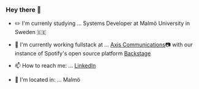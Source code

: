 ### Hey there 👋

- :pencil2: I'm currenly studying ...  Systems Developer at Malmö University in Sweden :sweden:
- :tada: I'm currently working fullstack at ... [Axis Communications](https://www.axis.com/):camera: with our instance of Spotify's open source platform [Backstage](https://github.com/backstage/backstage) 

- 📫 How to reach me: ...  [LinkedIn](https://www.linkedin.com/in/frida-jacobsson-76431b157/)
- :city_sunset: I'm located in: ... Malmö
